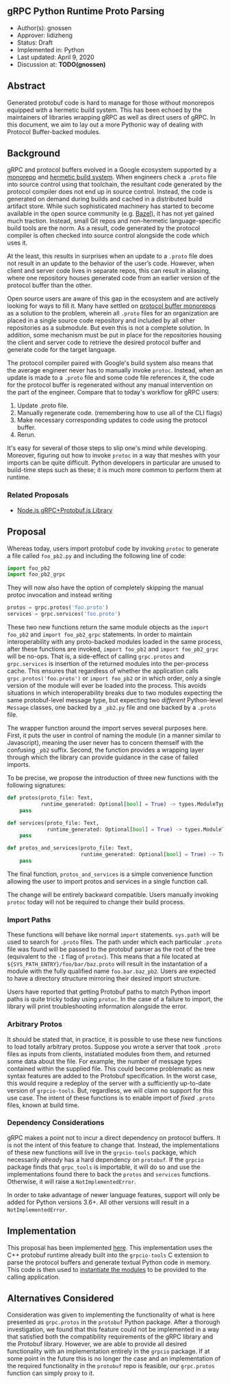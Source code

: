 gRPC Python Runtime Proto Parsing
----
* Author(s): gnossen
* Approver: lidizheng
* Status: Draft
* Implemented in: Python
* Last updated: April 9, 2020
* Discussion at: **TODO(gnossen)**

## Abstract

Generated protobuf code is hard to manage for those without monorepos equipped with a hermetic build system. This has been echoed by the maintainers of libraries wrapping gRPC as well as direct users of gRPC. In this document, we aim to lay out a more Pythonic way of dealing with Protocol Buffer-backed modules.


## Background

gRPC and protocol buffers evolved in a Google ecosystem supported by a [monorepo](https://www.wired.com/2015/09/google-2-billion-lines-codeand-one-place/) and [hermetic build system](https://arxiv.org/pdf/1702.01715.pdf). When engineers check a `.proto` file into source control using that toolchain, the resultant code generated by the protocol compiler does not end up in source control. Instead, the code is generated on demand during builds and cached in a distributed build artifact store. While such sophisticated machinery has started to become available in the open source community (e.g. [Bazel](https://bazel.build/)), it has not yet gained much traction. Instead, small Git repos and non-hermetic language-specific build tools are the norm. As a result, code generated by the protocol compiler is often checked into source control alongside the code which uses it.

At the least, this results in surprises when an update to a `.proto` file does not result in an update to the behavior of the user’s code. However, when client and server code lives in separate repos, this can result in aliasing, where one repository houses generated code from an earlier version of the protocol buffer than the other.

Open source users are aware of this gap in the ecosystem and are actively looking for ways to fill it. Many have settled on [protocol buffer monorepos](https://medium.com/namely-labs/how-we-build-grpc-services-at-namely-52a3ae9e7c35) as a solution to the problem, wherein all `.proto` files for an organization are placed in a single source code repository and included by all other repositories as a submodule. But even this is not a complete solution. In addition, some mechanism must be put in place for the repositories housing the client and server code to retrieve the desired protocol buffer and generate code for the target language.

The protocol compiler paired with Google's build system also means that the average engineer never has to manually invoke `protoc`. Instead, when an update is made to a `.proto` file and some code file references it, the code for the protocol buffer is regenerated without any manual intervention on the part of the engineer. Compare that to today's workflow for gRPC users:

 1. Update .proto file.
 2. Manually regenerate code. (remembering how to use all of the CLI flags)
 3. Make necessary corresponding updates to code using the protocol buffer.
 4. Rerun.

It's easy for several of those steps to slip one's mind while developing. Moreover, figuring out how to invoke `protoc` in a way that meshes with your imports can be quite difficult. Python developers in particular are unused to build-time steps such as these; it is much more common to perform them at runtime.

### Related Proposals

* [Node.js gRPC+Protobuf.js Library](https://github.com/grpc/proposal/blob/master/L23-node-protobufjs-library.md)


## Proposal

Whereas today, users import protobuf code by invoking `protoc` to generate a file called `foo_pb2.py` and including the following line of code:

```python
import foo_pb2
import foo_pb2_grpc
```

They will now also have the option of completely skipping the manual protoc invocation and instead writing

```python
protos = grpc.protos('foo.proto')
services = grpc.services('foo.proto')
```

These two new functions return the same module objects as the `import foo_pb2` and `import foo_pb2_grpc` statements. In order to maintain interoperability with any proto-backed modules loaded in the same process, after these functions are invoked, `import foo_pb2` and `import foo_pb2_grpc` will be no-ops. That is, a side-effect of calling `grpc.protos` and `grpc.services` is insertion of the returned modules into the per-process cache. This ensures that regardless of whether the application calls `grpc.protos('foo.proto')` or `import foo_pb2` or in which order, only a single version of the module will ever be loaded into the process. This avoids situations in which interoperability breaks due to two modules expecting the same protobuf-level message type, but expecting two *different* Python-level `Message` classes, one backed by a `_pb2.py` file and one backed by a `.proto` file.

The wrapper function around the import serves several purposes here. First, it puts the user in control of naming the module (in a manner similar to Javascript), meaning the user never has to concern themself with the confusing `_pb2` suffix. Second, the function provides a wrapping layer through which the library can provide guidance in the case of failed imports.

To be precise, we propose the introduction of three new functions with the following signatures:

```python
def protos(proto_file: Text,
           runtime_generated: Optional[bool] = True) -> types.ModuleType:
    pass

def services(proto_file: Text,
             runtime_generated: Optional[bool] = True) -> types.ModuleType:
    pass

def protos_and_services(proto_file: Text,
                        runtime_generated: Optional[bool] = True) -> Tuple[types.ModuleType, types.ModuleType]:
    pass
```

The final function, `protos_and_services` is a simple convenience function allowing the user to import protos and services in a single function call.

The change will be entirely backward compatible. Users manually invoking `protoc` today will not be required to change their build process.

### Import Paths

These functions will behave like normal `import` statements. `sys.path` will be used to search for `.proto` files. The path under which each particular `.proto` file was found will be passed to the protobuf parser as the root of the tree (equivalent to the `-I` flag of `protoc`). This means that a file located at `${SYS_PATH_ENTRY}/foo/bar/baz.proto` will result in the instantation of a module with the fully qualified name `foo.bar.baz_pb2`.  Users are expected to have a directory structure mirroring their desired import structure.

Users have reported that getting Protobuf paths to match Python import paths is quite tricky today using `protoc`. In the case of a failure to import, the library will print troubleshooting information alongside the error.

### Arbitrary Protos

It should be stated that, in practice, it is possible to use these new functions to load totally arbitrary protos. Suppose you wrote a server that took `.proto` files as inputs from clients, instatiated modules from them, and returned some data about the file. For example, the number of message types contained within the supplied file. This could become problematic as new syntax features are added to the Protobuf specification. In the worst case, this would require a redeploy of the server with a sufficiently up-to-date version of `grpcio-tools`. But, regardless, we will claim no support for this use case. The intent of these functions is to enable import of *fixed* `.proto` files, known at build time.

### Dependency Considerations

gRPC makes a point not to incur a direct dependency on protocol buffers. It is not the intent of this feature to change that. Instead, the implementations of these new functions will live in the `grpcio-tools` package, which necessarily *already* has a hard dependency on `protobuf`. If the `grpcio` package finds that `grpc_tools` is importable, it will do so and use the implementations found there to back the `protos` and `services` functions. Otherwise, it will raise a `NotImplementedError`.

In order to take advantage of newer language features, support will only be added for Python versions 3.6+. All other versions will result in a `NotImplementedError`.

## Implementation

This proposal has been implemented [here](https://github.com/grpc/grpc/pull/21458). This implementation uses the C++ protobuf runtime already built into the `grpcio-tools` C extension to parse the protocol buffers and generate textual Python code in memory. This code is then used to [instantiate the modules](https://www.python.org/dev/peps/pep-0302/) to be provided to the calling application.

## Alternatives Considered

Consideration was given to implementing the functionality of what is here presented as `grpc.protos` in the `protobuf` Python package. After a thorough investigation, we found that this feature could not be implemented in a way that satisfied both the compatibility requirements of the gRPC library and the Protobuf library. However, we are able to provide all desired functionality with an implementation entirely in the `grpcio` package. If at some point in the future this is no longer the case and an implementation of the required functionality in the `protobuf` repo is feasible, our `grpc.protos` function can simply proxy to it.
